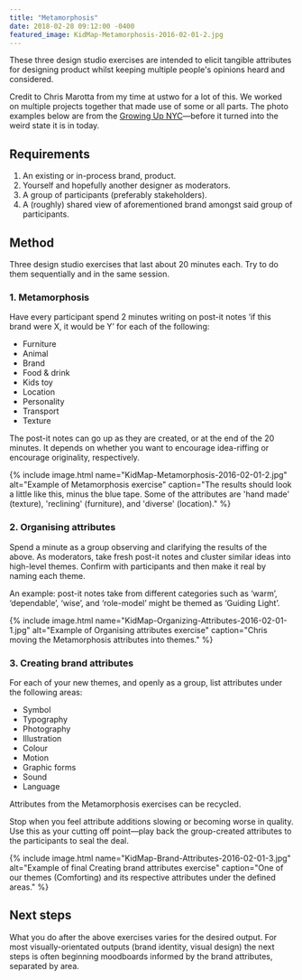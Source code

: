 ```yaml
---
title: "Metamorphosis"
date: 2018-02-28 09:12:00 -0400
featured_image: KidMap-Metamorphosis-2016-02-01-2.jpg
---
```


These three design studio exercises are intended to elicit tangible attributes for designing product whilst keeping multiple people's opinions heard and considered.

Credit to Chris Marotta from my time at ustwo for a lot of this. We worked on multiple projects together that made use of some or all parts. The photo examples below are from the [Growing Up NYC](https://growingupnyc.cityofnewyork.us)—before it turned into the weird state it is in today.

## Requirements

1. An existing or in-process brand, product.
2. Yourself and hopefully another designer as moderators.
3. A group of participants (preferably stakeholders).
4. A (roughly) shared view of aforementioned brand amongst said group of participants.

## Method

Three design studio exercises that last about 20 minutes each. Try to do them sequentially and in the same session.

### 1. Metamorphosis

Have every participant spend 2 minutes writing on post-it notes ‘if this brand were X, it would be Y’ for each of the following:

- Furniture
- Animal
- Brand
- Food & drink
- Kids toy
- Location
- Personality
- Transport
- Texture

The post-it notes can go up as they are created, or at the end of the 20 minutes. It depends on whether you want to encourage idea-riffing or encourage originality, respectively.

{% include image.html name="KidMap-Metamorphosis-2016-02-01-2.jpg" alt="Example of Metamorphosis exercise" caption="The results should look a little like this, minus the blue tape. Some of the attributes are 'hand made' (texture), 'reclining' (furniture), and 'diverse' (location)." %}

### 2. Organising attributes

Spend a minute as a group observing and clarifying the results of the above. As moderators, take fresh post-it notes and cluster similar ideas into high-level themes. Confirm with participants and then make it real by naming each theme.

An example: post-it notes take from different categories such as ‘warm’, ‘dependable’, ‘wise’, and ‘role-model’ might be themed as ‘Guiding Light’.

{% include image.html name="KidMap-Organizing-Attributes-2016-02-01-1.jpg" alt="Example of Organising attributes exercise" caption="Chris moving the Metamorphosis attributes into themes." %}

### 3. Creating brand attributes

For each of your new themes, and openly as a group, list attributes under the following areas:

- Symbol
- Typography
- Photography
- Illustration
- Colour
- Motion
- Graphic forms
- Sound
- Language

Attributes from the Metamorphosis exercises can be recycled.

Stop when you feel attribute additions slowing or becoming worse in quality. Use this as your cutting off point—play back the group-created attributes to the participants to seal the deal.

{% include image.html name="KidMap-Brand-Attributes-2016-02-01-3.jpg" alt="Example of final Creating brand attributes exercise" caption="One of our themes (Comforting) and its respective attributes under the defined areas." %}

## Next steps

What you do after the above exercises varies for the desired output. For most visually-orientated outputs (brand identity, visual design) the next steps is often beginning moodboards informed by the brand attributes, separated by area.
